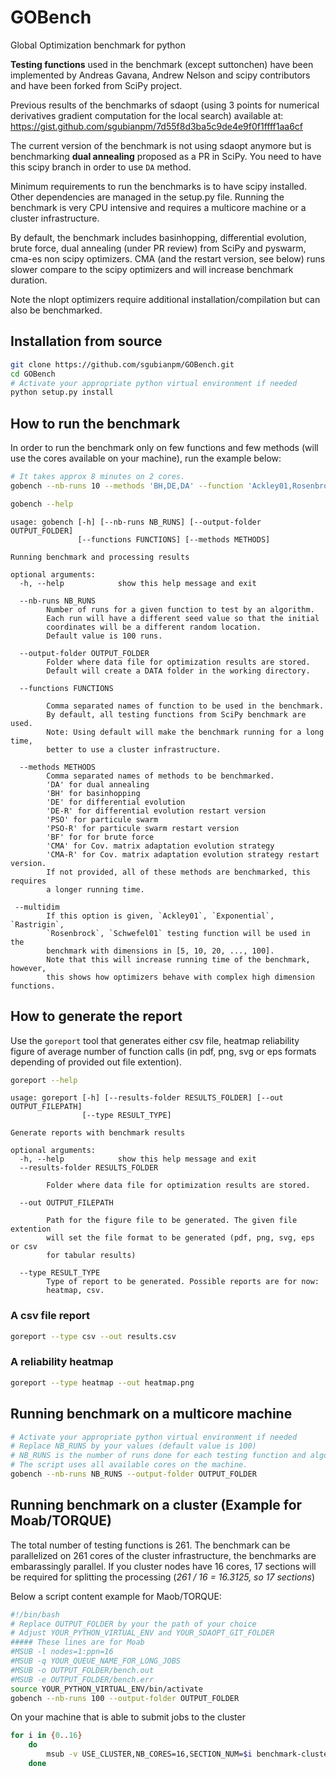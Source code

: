 # GOBench

Global Optimization benchmark for python

**Testing functions** used in the benchmark (except suttonchen) have been
implemented by Andreas Gavana, Andrew Nelson and scipy contributors and have
been forked from SciPy project.

Previous results of the benchmarks of sdaopt (using 3 points for numerical
derivatives gradient computation for the local search) available at:
https://gist.github.com/sgubianpm/7d55f8d3ba5c9de4e9f0f1ffff1aa6cf

The current version of the benchmark is not using sdaopt anymore but is
benchmarking **dual annealing** proposed as a PR in SciPy. You need to have
this scipy branch in order to use `DA` method.

Minimum requirements to run the benchmarks is to have scipy installed.
Other dependencies are managed in the setup.py file.
Running the benchmark is very CPU intensive and requires a multicore machine
or a cluster infrastructure.

By default, the benchmark includes basinhopping, differential evolution, brute
force, dual annealing (under PR review) from SciPy and pyswarm, cma-es non
scipy optimizers.
CMA (and the restart version, see below) runs slower compare to the scipy
optimizers and will increase benchmark duration.

Note the nlopt optimizers require additional installation/compilation but can
also be benchmarked.

## Installation from source

```bash
git clone https://github.com/sgubianpm/GOBench.git
cd GOBench
# Activate your appropriate python virtual environment if needed
python setup.py install
```

## How to run the benchmark

In order to run the benchmark only on few functions and few methods (will use
the cores available on your machine), run the example below:

```bash
# It takes approx 8 minutes on 2 cores.
gobench --nb-runs 10 --methods 'BH,DE,DA' --function 'Ackley01,Rosenbrock,Rastrigin'
```

```bash
gobench --help
```

```
usage: gobench [-h] [--nb-runs NB_RUNS] [--output-folder OUTPUT_FOLDER]
               [--functions FUNCTIONS] [--methods METHODS]

Running benchmark and processing results

optional arguments:
  -h, --help            show this help message and exit

  --nb-runs NB_RUNS
        Number of runs for a given function to test by an algorithm.
        Each run will have a different seed value so that the initial
        coordinates will be a different random location.
        Default value is 100 runs.

  --output-folder OUTPUT_FOLDER
        Folder where data file for optimization results are stored.
        Default will create a DATA folder in the working directory.

  --functions FUNCTIONS

        Comma separated names of function to be used in the benchmark.
        By default, all testing functions from SciPy benchmark are used.
        Note: Using default will make the benchmark running for a long time,
        better to use a cluster infrastructure.

  --methods METHODS
        Comma separated names of methods to be benchmarked.
        'DA' for dual annealing
        'BH' for basinhopping
        'DE' for differential evolution
        'DE-R' for differential evolution restart version
        'PSO' for particule swarm
        'PSO-R' for particule swarm restart version
        'BF' for for brute force
        'CMA' for Cov. matrix adaptation evolution strategy
        'CMA-R' for Cov. matrix adaptation evolution strategy restart version.
        If not provided, all of these methods are benchmarked, this requires
        a longer running time.

 --multidim
        If this option is given, `Ackley01`, `Exponential`, `Rastrigin`,
        `Rosenbrock`, `Schwefel01` testing function will be used in the
        benchmark with dimensions in [5, 10, 20, ..., 100].
        Note that this will increase running time of the benchmark, however,
        this shows how optimizers behave with complex high dimension functions.

```


## How to generate the report

Use the `goreport` tool that generates either csv file, heatmap reliability
figure of average number of function calls (in pdf, png, svg or eps formats
depending of provided out file extention).

```bash
goreport --help
```

```
usage: goreport [-h] [--results-folder RESULTS_FOLDER] [--out OUTPUT_FILEPATH]
                [--type RESULT_TYPE]

Generate reports with benchmark results

optional arguments:
  -h, --help            show this help message and exit
  --results-folder RESULTS_FOLDER

        Folder where data file for optimization results are stored.

  --out OUTPUT_FILEPATH

        Path for the figure file to be generated. The given file extention
        will set the file format to be generated (pdf, png, svg, eps or csv
        for tabular results)

  --type RESULT_TYPE
        Type of report to be generated. Possible reports are for now:
        heatmap, csv.
```



### A csv file report
```bash
goreport --type csv --out results.csv
```

### A reliability heatmap
```bash
goreport --type heatmap --out heatmap.png
```

## Running benchmark on a multicore machine

```bash
# Activate your appropriate python virtual environment if needed
# Replace NB_RUNS by your values (default value is 100)
# NB_RUNS is the number of runs done for each testing function and algorithm used
# The script uses all available cores on the machine.
gobench --nb-runs NB_RUNS --output-folder OUTPUT_FOLDER

```

## Running benchmark on a cluster (Example for Moab/TORQUE)

The total number of testing functions is 261. The benchmark can be parallelized
on 261 cores of the cluster infrastructure, the benchmarks are embarassingly
parallel. If you cluster nodes have 16 cores, 17 sections will be required for
splitting the processing (_261 / 16 = 16.3125, so 17 sections_)

Below a script content example for Maob/TORQUE:
```bash
#!/bin/bash
# Replace OUTPUT_FOLDER by your the path of your choice
# Adjust YOUR_PYTHON_VIRTUAL_ENV and YOUR_SDAOPT_GIT_FOLDER
##### These lines are for Moab
#MSUB -l nodes=1:ppn=16
#MSUB -q YOUR_QUEUE_NAME_FOR_LONG_JOBS
#MSUB -o OUTPUT_FOLDER/bench.out
#MSUB -e OUTPUT_FOLDER/bench.err
source YOUR_PYTHON_VIRTUAL_ENV/bin/activate
gobench --nb-runs 100 --output-folder OUTPUT_FOLDER
```
On your machine that is able to submit jobs to the cluster
```bash
for i in {0..16}
    do
        msub -v USE_CLUSTER,NB_CORES=16,SECTION_NUM=$i benchmark-cluster.sh
    done
```
